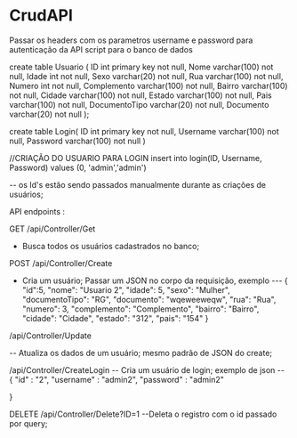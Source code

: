 # CrudAPI
Passar os headers com os parametros username e password para autenticação da API
script para o banco de dados

create table Usuario (
    ID int primary key not null,
    Nome varchar(100) not null,
    Idade int not null,
    Sexo varchar(20) not null,
    Rua varchar(100) not null,
    Numero int not null,
    Complemento varchar(100) not null,
    Bairro varchar(100) not null,
    Cidade varchar(100) not null,
    Estado varchar(100) not null,
    Pais varchar(100) not null,
    DocumentoTipo varchar(20) not null,
	Documento varchar(20) not null
);

create table Login(
	ID int primary key not null,
	Username varchar(100) not null,
	Password varchar(100) not null
)

//CRIAÇÃO DO USUARIO PARA LOGIN
insert into login(ID, Username, Password) values (0, 'admin','admin')

-- os Id's estão sendo passados manualmente durante as criações de usuários;

API endpoints :

GET
/api/Controller/Get
 - Busca todos os usuários cadastrados no banco;

POST
/api/Controller/Create
 - Cria um usuário;
   Passar um JSON no corpo da requisição, exemplo --- 
    {
        "id":5,
        "nome": "Usuario 2",
        "idade": 5,
        "sexo": "Mulher",
        "documentoTipo": "RG",
        "documento": "wqeweeweqw",
        "rua": "Rua",
        "numero": 3,
        "complemento": "Complemento",
        "bairro": "Bairro",
        "cidade": "Cidade",
        "estado": "312",
        "pais": "154"
    }

/api/Controller/Update

-- Atualiza os dados de um usuário;
mesmo padrão de JSON do create;


/api/Controller/CreateLogin
-- Cria um usuário de login;
exemplo de json -- 
{
    "id"        : "2",
    "username" : "admin2",
    "password" : "admin2"

}

DELETE
/api/Controller/Delete?ID=1
--Deleta o registro com o id passado por query;
